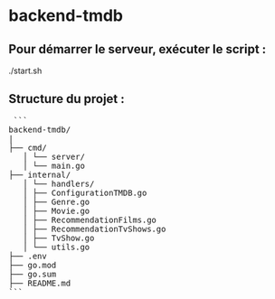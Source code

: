 ﻿# backend-tmdb

## Pour démarrer le serveur, exécuter le script :

./start.sh

## Structure du projet :

<pre> ``` 
backend-tmdb/ 
|
├── cmd/
   │ └── server/ 
   │ └── main.go 
├── internal/ 
   │ └── handlers/ 
   │ ├── ConfigurationTMDB.go 
   │ ├── Genre.go 
   │ ├── Movie.go 
   │ ├── RecommendationFilms.go 
   │ ├── RecommendationTvShows.go 
   │ ├── TvShow.go 
   │ └── utils.go 
├── .env 
├── go.mod 
├── go.sum 
├── README.md 
``` </pre>
